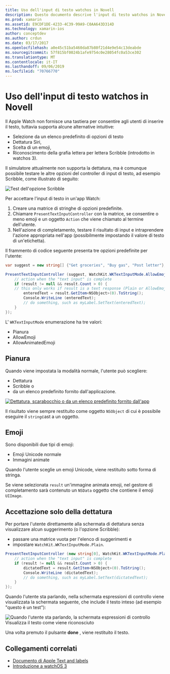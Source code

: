```yaml
---
title: Uso dell'input di testo watchos in Novell
description: Questo documento descrive l'input di testo watchos in Novell. Viene illustrato il metodo PresentTextInputController, Scribble, testo normale, emoji e la dettatura.
ms.prod: xamarin
ms.assetid: E9CDF1DE-4233-4C39-99A9-C0AA643D314D
ms.technology: xamarin-ios
author: conceptdev
ms.author: crdun
ms.date: 03/17/2017
ms.openlocfilehash: a0e45c51ba5460da87b80f21d4e9e54c13deabde
ms.sourcegitcommit: 57f815bf0024b1afe9754c0e28054fc0a53ce302
ms.translationtype: MT
ms.contentlocale: it-IT
ms.lasthandoff: 09/06/2019
ms.locfileid: "70766770"
---
```

# <a name="working-with-watchos-text-input-in-xamarin"></a>Uso dell'input di testo watchos in Novell

Il Apple Watch non fornisce una tastiera per consentire agli utenti di inserire il testo, tuttavia supporta alcune alternative intuitive:

- Selezione da un elenco predefinito di opzioni di testo
- Dettatura Siri,
- Scelta di un emoji,
- Riconoscimento della grafia lettera per lettera Scribble (introdotto in watchos 3).

Il simulatore attualmente non supporta la dettatura, ma è comunque possibile testare le altre opzioni del controller di input di testo, ad esempio Scribble, come illustrato di seguito:

![](text-input-images/textinput-sml.png "Test dell'opzione Scribble")

Per accettare l'input di testo in un'app Watch:

1. Creare una matrice di stringhe di opzioni predefinite.
2. Chiamare `PresentTextInputController` con la matrice, se consentire o meno emoji e un oggetto `Action` che viene chiamato al termine dell'utente.
3. Nell'azione di completamento, testare il risultato di input e intraprendere l'azione appropriata nell'app (possibilmente impostando il valore di testo di un'etichetta).

Il frammento di codice seguente presenta tre opzioni predefinite per l'utente:

```csharp
var suggest = new string[] {"Get groceries", "Buy gas", "Post letter"};

PresentTextInputController (suggest, WatchKit.WKTextInputMode.AllowEmoji, (result) => {
    // action when the "text input" is complete
    if (result != null && result.Count > 0) {
    // this only works if result is a text response (Plain or AllowEmoji)
        enteredText = result.GetItem<NSObject>(0).ToString();
        Console.WriteLine (enteredText);
        // do something, such as myLabel.SetText(enteredText);
    }
});
```

L' `WKTextInputMode` enumerazione ha tre valori:

- Pianura
- AllowEmoji
- AllowAnimatedEmoji

## <a name="plain"></a>Pianura

Quando viene impostata la modalità normale, l'utente può scegliere:

- Dettatura
- Scribble o
- da un elenco predefinito fornito dall'applicazione.

[![](text-input-images/plain-scribble-sml.png "Dettatura, scarabocchio o da un elenco predefinito fornito dall'app")](text-input-images/plain-scribble.png#lightbox)

Il risultato viene sempre restituito come oggetto `NSObject` di cui è possibile eseguire il `string`cast a un oggetto.

## <a name="emoji"></a>Emoji

Sono disponibili due tipi di emoji:

- Emoji Unicode normale
- Immagini animate

Quando l'utente sceglie un emoji Unicode, viene restituito sotto forma di stringa.

Se viene selezionata `result` un'immagine animata emoji, nel gestore di completamento sarà contenuto un `NSData` oggetto che contiene il emoji `UIImage`.

## <a name="accepting-dictation-only"></a>Accettazione solo della dettatura

Per portare l'utente direttamente alla schermata di dettatura senza visualizzare alcun suggerimento (o l'opzione Scribble):

- passare una matrice vuota per l'elenco di suggerimenti e
- impostare `WatchKit.WKTextInputMode.Plain`.

```csharp
PresentTextInputController (new string[0], WatchKit.WKTextInputMode.Plain, (result) => {
    // action when the "text input" is complete
    if (result != null && result.Count > 0) {
        dictatedText = result.GetItem<NSObject>(0).ToString();
        Console.WriteLine (dictatedText);
        // do something, such as myLabel.SetText(dictatedText);
    }
});
```

Quando l'utente sta parlando, nella schermata espressioni di controllo viene visualizzata la schermata seguente, che include il testo inteso (ad esempio "questo è un test"):

![](text-input-images/dictation.png "Quando l'utente sta parlando, la schermata espressioni di controllo Visualizza il testo come viene riconosciuto")

Una volta premuto il pulsante **done** , viene restituito il testo.

## <a name="related-links"></a>Collegamenti correlati

- [Documento di Apple Text and labels](https://developer.apple.com/library/ios/documentation/General/Conceptual/WatchKitProgrammingGuide/TextandLabels.html)
- [Introduzione a watchOS 3](~/ios/watchos/platform/introduction-to-watchos3/index.md)
